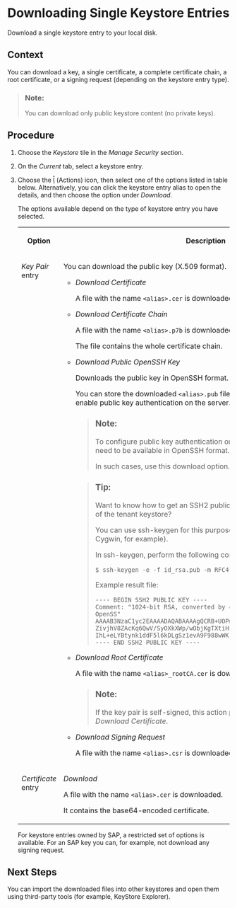 <!-- loioca8a663d0f944251ae250f479e1c4947 -->

<link rel="stylesheet" type="text/css" href="../css/sap-icons.css"/>

# Downloading Single Keystore Entries

Download a single keystore entry to your local disk.



## Context

You can download a key, a single certificate, a complete certificate chain, a root certificate, or a signing request \(depending on the keystore entry type\).

> ### Note:  
> You can download only public keystore content \(no private keys\).



## Procedure

1.  Choose the *Keystore* tile in the *Manage Security* section.

2.  On the *Current* tab, select a keystore entry.

3.  Choose the <span class="SAP-icons-V5"></span> \(Actions\) icon, then select one of the options listed in table below. Alternatively, you can click the keystore entry alias to open the details, and then choose the option under *Download*.

    The options available depend on the type of keystore entry you have selected.


    <table>
    <tr>
    <th valign="top">

    Option
    
    </th>
    <th valign="top">

    Description
    
    </th>
    </tr>
    <tr>
    <td valign="top">
    
    *Key Pair* entry
    
    </td>
    <td valign="top">
    
    You can download the public key \(X.509 format\).

    -   *Download Certificate*

        A file with the name `<alias>.cer` is downloaded.

    -   *Download Certificate Chain*

        A file with the name `<alias>.p7b` is downloaded.

        The file contains the whole certificate chain.

    -   *Download Public OpenSSH Key*

        Downloads the public key in OpenSSH format.

        You can store the downloaded `<alias>.pub` file on the connected SFTP server to enable public key authentication on the server.

        > ### Note:  
        > To configure public key authentication on certain SFTP servers, public keys need to be available in OpenSSH format.
        > 
        > In such cases, use this download option.

        > ### Tip:  
        > Want to know how to get an SSH2 public key for the id\_rsa/id\_dsa key-pair of the tenant keystore?
        > 
        > You can use ssh-keygen for this purpose \(to be installed on Windows via Cygwin, for example\).
        > 
        > In ssh-keygen, perform the following command:
        > 
        > `$ ssh-keygen -e -f id_rsa.pub -m RFC4716 > id_rsa.pub_ssh2`
        > 
        > Example result file:
        > 
        > ```
        > ---- BEGIN SSH2 PUBLIC KEY ----
        > Comment: "1024-bit RSA, converted by d023101@WDFN33785618A from OpenSS"
        > AAAAB3NzaC1yc2EAAAADAQABAAAAgQCRB+UOPmnPF9W4cqn6h1z3V5izPFAOTCXSF4cfnw
        > ZivjhV8ZAcKq6QwV/SyOXkXWp/wObjKgTXtiHngdJ0kyOQ+66Eleq/yhO4NDJ0QM3Vzv15
        > IhL+eLYBtynk1ddF5l6kDLgSz1evA9F988wWKiz/vpI8DVjbY8HJjlQbE8wOSQ==
        > ---- END SSH2 PUBLIC KEY ----
        > 
        > ```

    -   *Download Root Certificate*

        A file with the name `<alias>_rootCA.cer` is downloaded.

        > ### Note:  
        > If the key pair is self-signed, this action performs the same function as *Download Certificate*.

    -   *Download Signing Request*

        A file with the name `<alias>.csr` is downloaded.



    
    </td>
    </tr>
    <tr>
    <td valign="top">
    
    *Certificate* entry
    
    </td>
    <td valign="top">
    
    *Download*

    A file with the name `<alias>.cer` is downloaded.

    It contains the base64-encoded certificate.
    
    </td>
    </tr>
    </table>
    
    For keystore entries owned by SAP, a restricted set of options is available. For an SAP key you can, for example, not download any signing request.




<a name="loioca8a663d0f944251ae250f479e1c4947__postreq_a2v_rq5_xz"/>

## Next Steps

You can import the downloaded files into other keystores and open them using third-party tools \(for example, KeyStore Explorer\).

